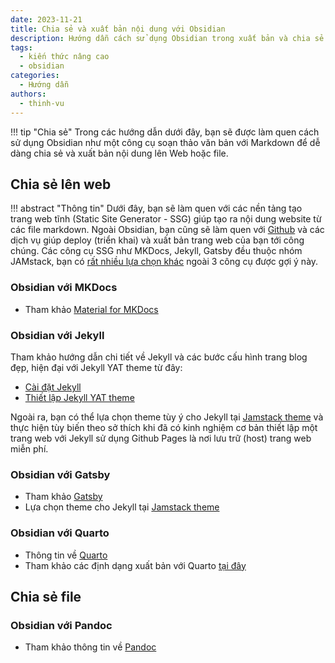 ```yaml
---
date: 2023-11-21
title: Chia sẻ và xuất bản nội dung với Obsidian
description: Hướng dẫn cách sử dụng Obsidian trong xuất bản và chia sẻ nội dung.
tags:
  - kiến thức nâng cao
  - obsidian
categories:
  - Hướng dẫn
authors:
  - thinh-vu
---
```


!!! tip "Chia sẻ"
	Trong các hướng dẫn dưới đây, bạn sẽ được làm quen cách sử dụng Obsidian như một công cụ soạn thảo văn bản với Markdown để dễ dàng chia sẻ và xuất bản nội dung lên Web hoặc file.

## Chia sẻ lên web
!!! abstract "Thông tin"
	Dưới đây, bạn sẽ làm quen với các nền tảng tạo trang web tĩnh (Static Site Generator - SSG) giúp tạo ra nội dung website từ các file markdown. Ngoài Obsidian, bạn cũng sẽ làm quen với [Github](https://github.com/) và các dịch vụ giúp deploy (triển khai) và xuất bản trang web của bạn tới công chúng. Các công cụ SSG như MKDocs, Jekyll, Gatsby đều thuộc nhóm JAMstack, bạn có [rất nhiều lựa chọn khác](https://jamstackthemes.dev/theme/) ngoài 3 công cụ được gợi ý này.

### Obsidian với MKDocs
- Tham khảo [Material for MKDocs ](https://squidfunk.github.io/mkdocs-material/)

### Obsidian với Jekyll
Tham khảo hướng dẫn chi tiết về Jekyll và các bước cấu hình trang blog đẹp, hiện đại với Jekyll YAT theme từ đây: 

- [Cài đặt Jekyll](kien-thuc/cong-nghe/jamstack/cai-dat-cong-cu-tao-trang-web-tinh-jekyll-ssg.md)
- [Thiết lập Jekyll YAT theme](kien-thuc/cong-nghe/jamstack/tao-blog-dep-voi-jekyll-yat-theme-tu-ghi-chu-obsidian.md)

Ngoài ra, bạn  có thể lựa chọn theme tùy ý cho Jekyll tại [Jamstack theme](https://jamstackthemes.dev/theme/#ssg=jekyll) và thực hiện tùy biến theo sở thích khi đã có kinh nghiệm cơ bản thiết lập một trang web với Jekyll sử dụng Github Pages là nơi lưu trữ (host) trang web miễn phí.

### Obsidian với Gatsby
- Tham khảo [Gatsby](https://www.gatsbyjs.com/)
- Lựa chọn theme cho Jekyll tại [Jamstack theme](https://jamstackthemes.dev/theme/#ssg=gatsby)

### Obsidian với Quarto
- Thông tin về [Quarto](https://quarto.org/)
- Tham khảo các định dạng xuất bản với Quarto [tại đây](https://quarto.org/docs/reference/)

## Chia sẻ file

### Obsidian với Pandoc
- Tham khảo thông tin về [Pandoc](https://pandoc.org/)